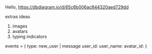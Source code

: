 Hello,
https://dbdiagram.io/d/65c6b006ac844320aed729dd

extras ideas
1. images 
2. avatars
3. typing indicators

events = {
    type: new_user | message
    user_id:
    user_name:
    avatar_id:
}